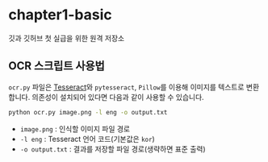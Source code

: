 # chapter1-basic
깃과 깃허브 첫 실급을 위한 원격 저장소

## OCR 스크립트 사용법

`ocr.py` 파일은 [Tesseract](https://github.com/tesseract-ocr/tesseract)와 `pytesseract`, `Pillow`를 이용해 이미지를 텍스트로 변환합니다. 의존성이 설치되어 있다면 다음과 같이 사용할 수 있습니다.

```bash
python ocr.py image.png -l eng -o output.txt
```

- `image.png` : 인식할 이미지 파일 경로
- `-l eng` : Tesseract 언어 코드(기본값은 `kor`)
- `-o output.txt` : 결과를 저장할 파일 경로(생략하면 표준 출력)
